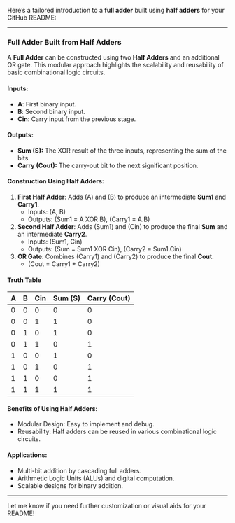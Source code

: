 Here’s a tailored introduction to a **full adder** built using **half adders** for your GitHub README:

---

### Full Adder Built from Half Adders

A **Full Adder** can be constructed using two **Half Adders** and an additional OR gate. This modular approach highlights the scalability and reusability of basic combinational logic circuits.

#### Inputs:
- **A**: First binary input.
- **B**: Second binary input.
- **Cin**: Carry input from the previous stage.

#### Outputs:
- **Sum (S):** The XOR result of the three inputs, representing the sum of the bits.
- **Carry (Cout):** The carry-out bit to the next significant position.

#### Construction Using Half Adders:
1. **First Half Adder**: Adds \(A\) and \(B\) to produce an intermediate **Sum1** and **Carry1**.
   - Inputs: \(A, B\)
   - Outputs: \(Sum1 = A XOR B), (Carry1 = A.B)
2. **Second Half Adder**: Adds \(Sum1\) and \(Cin\) to produce the final **Sum** and an intermediate **Carry2**.
   - Inputs: \(Sum1, Cin\)
   - Outputs: \(Sum = Sum1 XOR Cin\), (Carry2 = Sum1.Cin)
3. **OR Gate**: Combines \(Carry1\) and \(Carry2\) to produce the final **Cout**.
   - \(Cout = Carry1 + Carry2\)

#### Truth Table

| A | B | Cin | Sum (S) | Carry (Cout) |
|---|---|-----|---------|--------------|
| 0 | 0 |  0  |    0    |      0       |
| 0 | 0 |  1  |    1    |      0       |
| 0 | 1 |  0  |    1    |      0       |
| 0 | 1 |  1  |    0    |      1       |
| 1 | 0 |  0  |    1    |      0       |
| 1 | 0 |  1  |    0    |      1       |
| 1 | 1 |  0  |    0    |      1       |
| 1 | 1 |  1  |    1    |      1       |

#### Benefits of Using Half Adders:
- Modular Design: Easy to implement and debug.
- Reusability: Half adders can be reused in various combinational logic circuits.

#### Applications:
- Multi-bit addition by cascading full adders.
- Arithmetic Logic Units (ALUs) and digital computation.
- Scalable designs for binary addition.

---

Let me know if you need further customization or visual aids for your README!
